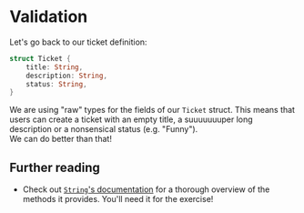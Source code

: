 # Validation

Let's go back to our ticket definition:

```rust
struct Ticket {
    title: String,
    description: String,
    status: String,
}
```

We are using "raw" types for the fields of our `Ticket` struct.
This means that users can create a ticket with an empty title, a suuuuuuuper long description or
a nonsensical status (e.g. "Funny").\
We can do better than that!

## Further reading

- Check out [`String`'s documentation](https://doc.rust-lang.org/std/string/struct.String.html)
  for a thorough overview of the methods it provides. You'll need it for the exercise!

